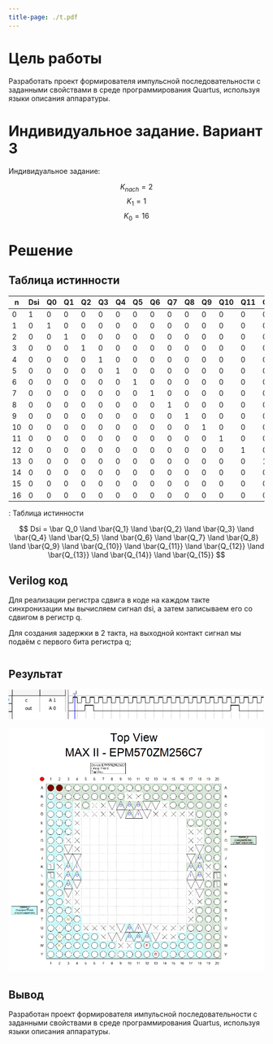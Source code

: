 ```yaml
---
title-page: ./t.pdf
---
```


# Цель работы

Разработать проект формирователя импульсной последовательности с заданными свойствами в среде программирования Quartus, используя языки описания аппаратуры.

# Индивидуальное задание. Вариант 3

Индивидуальное задание:

$$
K_{nach} = 2 
$$
$$
K_1 = 1
$$
$$
K_0 = 16
$$

# Решение

## Таблица истинности

| n   | Dsi | Q0  | Q1  | Q2  | Q3  | Q4  | Q5  | Q6  | Q7  | Q8  | Q9  | Q10 | Q11 | Q12 | Q13 | Q14 | Q15 |
| --- | --- | --- | --- | --- | --- | --- | --- | --- | --- | --- | --- | --- | --- | --- | --- | --- | --- |
| 0   | 1   | 0   | 0   | 0   | 0   | 0   | 0   | 0   | 0   | 0   | 0   | 0   | 0   | 0   | 0   | 0   | 0   |
| 1   | 0   | 1   | 0   | 0   | 0   | 0   | 0   | 0   | 0   | 0   | 0   | 0   | 0   | 0   | 0   | 0   | 0   |
| 2   | 0   | 0   | 1   | 0   | 0   | 0   | 0   | 0   | 0   | 0   | 0   | 0   | 0   | 0   | 0   | 0   | 0   |
| 3   | 0   | 0   | 0   | 1   | 0   | 0   | 0   | 0   | 0   | 0   | 0   | 0   | 0   | 0   | 0   | 0   | 0   |
| 4   | 0   | 0   | 0   | 0   | 1   | 0   | 0   | 0   | 0   | 0   | 0   | 0   | 0   | 0   | 0   | 0   | 0   |
| 5   | 0   | 0   | 0   | 0   | 0   | 1   | 0   | 0   | 0   | 0   | 0   | 0   | 0   | 0   | 0   | 0   | 0   |
| 6   | 0   | 0   | 0   | 0   | 0   | 0   | 1   | 0   | 0   | 0   | 0   | 0   | 0   | 0   | 0   | 0   | 0   |
| 7   | 0   | 0   | 0   | 0   | 0   | 0   | 0   | 1   | 0   | 0   | 0   | 0   | 0   | 0   | 0   | 0   | 0   |
| 8   | 0   | 0   | 0   | 0   | 0   | 0   | 0   | 0   | 1   | 0   | 0   | 0   | 0   | 0   | 0   | 0   | 0   |
| 9   | 0   | 0   | 0   | 0   | 0   | 0   | 0   | 0   | 0   | 1   | 0   | 0   | 0   | 0   | 0   | 0   | 0   |
| 10  | 0   | 0   | 0   | 0   | 0   | 0   | 0   | 0   | 0   | 0   | 1   | 0   | 0   | 0   | 0   | 0   | 0   |
| 11  | 0   | 0   | 0   | 0   | 0   | 0   | 0   | 0   | 0   | 0   | 0   | 1   | 0   | 0   | 0   | 0   | 0   |
| 12  | 0   | 0   | 0   | 0   | 0   | 0   | 0   | 0   | 0   | 0   | 0   | 0   | 1   | 0   | 0   | 0   | 0   |
| 13  | 0   | 0   | 0   | 0   | 0   | 0   | 0   | 0   | 0   | 0   | 0   | 0   | 0   | 1   | 0   | 0   | 0   |
| 14  | 0   | 0   | 0   | 0   | 0   | 0   | 0   | 0   | 0   | 0   | 0   | 0   | 0   | 0   | 1   | 0   | 0   |
| 15  | 0   | 0   | 0   | 0   | 0   | 0   | 0   | 0   | 0   | 0   | 0   | 0   | 0   | 0   | 0   | 1   | 0   |
| 16  | 0   | 0   | 0   | 0   | 0   | 0   | 0   | 0   | 0   | 0   | 0   | 0   | 0   | 0   | 0   | 0   | 1   |
: Таблица истинности

$$
Dsi = \bar Q_0 \land \bar{Q_1} \land \bar{Q_2} \land \bar{Q_3} \land \bar{Q_4} \land \bar{Q_5} \land \bar{Q_6} \land \bar{Q_7} \land \bar{Q_8} \land \bar{Q_9} \land \bar{Q_{10}} \land \bar{Q_{11}} \land \bar{Q_{12}} \land \bar{Q_{13}} \land \bar{Q_{14}} \land \bar{Q_{15}}
$$

## Verilog код

Для реализации регистра сдвига в коде на каждом такте синхронизации мы вычисляем сигнал dsi, а затем записываем его со сдвигом в регистр q.

Для создания задержки в 2 такта, на выходной контакт сигнал мы подаём с первого бита регистра q;

~~~{include=proj/fourth.v .verilog caption="a"}
~~~

## Результат

![Временная диаграмма](image.png)

![ПЛИС](image-1.png)

## Вывод

Разработан проект формирователя импульсной последовательности с заданными свойствами в среде программирования Quartus, используя языки описания аппаратуры.